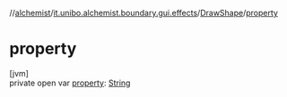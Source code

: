 //[alchemist](../../../index.md)/[it.unibo.alchemist.boundary.gui.effects](../index.md)/[DrawShape](index.md)/[property](property.md)

# property

[jvm]\
private open var [property](property.md): [String](https://docs.oracle.com/javase/8/docs/api/java/lang/String.html)
